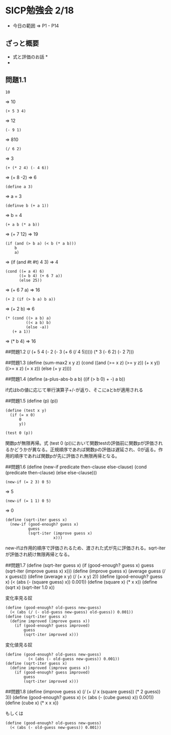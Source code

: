 # SICP勉強会 2/18
- 今日の範囲 => P1 - P14

## ざっと概要
* 式と評価のお話
    * 
* 

## 問題1.1
    10
=> 10

    (+ 5 3 4)
=> 12

    (- 9 1)
=> 810

    (/ 6 2)
=> 3

    (+ (* 2 4) (- 4 6))
=> (+ 8 -2) => 6

    (define a 3)
=> a = 3

    (definve b (+ a 1))
=> b = 4

    (+ a b (* a b))
=> (+ 7 12) => 19

    (if (and (> b a) (< b (* a b)))
        b
        a)
=> (if (and #t #t) 4 3) => 4

    (cond ((= a 4) 6)
          ((= b 4) (+ 6 7 a))
          (else 25))
=> (+ 6 7 a) => 16

    (+ 2 (if (> b a) b a))
=> (+ 2 b) => 6

    (* (cond ((> a b) a)
             ((< a b) b)
             (else -a))
       (+ a 1))
=> (* b 4) => 16

##問題1.2
    (/ (+ 5 4 (- 2 (- 3 (+ 6 (/ 4 5))))) (* 3 (- 6 2) (- 2 7)))

##問題1.3
    (define (sum-max2 x y z)
      (cond ((and (>= x z) (>= y z)) (+ x y))
            ((>= x z) (+ x z))
            (else (+ y z))))

##問題1.4
    (define (a-plus-abs-b a b)
      ((if (> b 0) + -) a b))

if式はbの値に応じて単行演算子+/-が返り、そこにaとbが適用される

##問題1.5
    (define (p) (p))

    (define (test x y)
      (if (= x 0)
          0
          y))

    (test 0 (p))

関数pが無限再帰。式 (test 0 (p))において関数testの評価前に関数pが評価されるかどうかが異なる。正規順序であれば関数pの評価は遅延され、0が返る。作用的順序であれば関数pが先に評価され無限再帰となる。

##問題1.6
    (define (new-if predicate then-clause else-clause)
      (cond (predicate then-clause)
            (else else-clause)))

    (new-if (= 2 3) 0 5)
=> 5

    (new-if (= 1 1) 0 5)
=> 0

    (define (sqrt-iter guess x)
      (new-if (good-enough? guess x)
              guess
              (sqrt-iter (improve guess x)
                         x)))

new-ifは作用的順序で評価されるため、渡された式が先に評価される。sqrt-iterが評価され続け無限再帰となる。

##問題1.7
    (define (sqrt-iter guess x)
      (if (good-enough? guess x)
          guess
          (sqrt-iter (improve guess x) x)))
    (define (improve guess x)
      (average guess (/ x guess)))
    (define (average x y)
      (/ (+ x y) 2))
    (define (good-enough? guess x)
      (< (abs (- (square guess) x)) 0.001))
    (define (square x)
      (* x x))
    (define (sqrt x) 
      (sqrt-iter 1.0 x))

変化率見る奴

    (define (good-enough? old-guess new-guess)
      (< (abs (/ (- old-guess new-guess) old-guess)) 0.001))
    (define (sqrt-iter guess x)
      (define improved (improve guess x))
        (if (good-enough? guess improved)
            guess
            (sqrt-iter improved x)))

変化値見る奴

    (define (good-enough? old-guess new-guess)
              (< (abs (- old-guess new-guess)) 0.001))
    (define (sqrt-iter guess x)
      (define improved (improve guess x))
        (if (good-enough? guess improved)
            guess
            (sqrt-iter improved x)))

##問題1.8
    (define (improve guess x)
      (/ (+ (/ x (square guess)) (* 2 guess)) 3))
    (define (good-enough? guess x)
      (< (abs (- (cube guess) x)) 0.001))
    (define (cube x)
      (* x x x))

もしくは

    (define (good-enough? old-guess new-guess)
      (< (abs (- old-guess new-guess)) 0.001))


